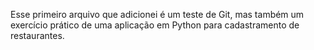 Esse primeiro arquivo que adicionei é um teste de Git, mas também um exercício prático de uma aplicação em Python para cadastramento de restaurantes.
